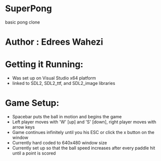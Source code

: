 # SuperPong
basic pong clone

# Author : Edrees Wahezi

# Getting it Running: 
 - Was set up on Visual Studio x64 platform
 - linked to SDL2, SDL2_ttf, and SDL2_image libraries

# Game Setup: 
 - Spacebar puts the ball in motion and begins the game
 - Left player moves with 'W' [up] and 'S' [down], right player moves with arrow keys
 - Game continues infinitely until you his ESC or click the x button on the window
 - Currently hard coded to 640x480 window size
 - Currently set up so that the ball speed increases after every paddle hit until a point is scored
